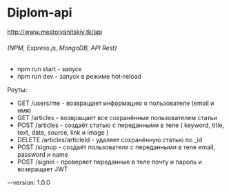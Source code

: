 # Diplom-api

http://www.mestoivanitskiy.tk/api

###### (NPM, Express.js, MongoDB, API Rest)

* npm run start - запуск
* npm run dev - запуск в режиме hot-reload 

Роуты:
* GET /users/me - возвращает информацию о пользователе (email и имя)
* GET /articles - возвращает все сохранённые пользователем статьи
* POST /articles - создаёт статью с переданными в теле ( keyword, title, text, date, source, link и image )
* DELETE /articles/articleId - удаляет сохранённую статью  по _id
* POST /signup - создаёт пользователя с переданными в теле email, password и name
* POST /signin - проверяет переданные в теле почту и пароль и возвращает JWT

--version: 1.0.0

